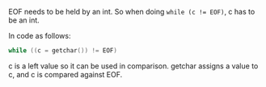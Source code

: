EOF needs to be held by an int. So when doing ``while (c != EOF)``, c has to be an int.

In code as follows:
```C
while ((c = getchar()) != EOF)
```
c is a left value so it can be used in comparison. getchar assigns a value to c, and c is compared against EOF.
